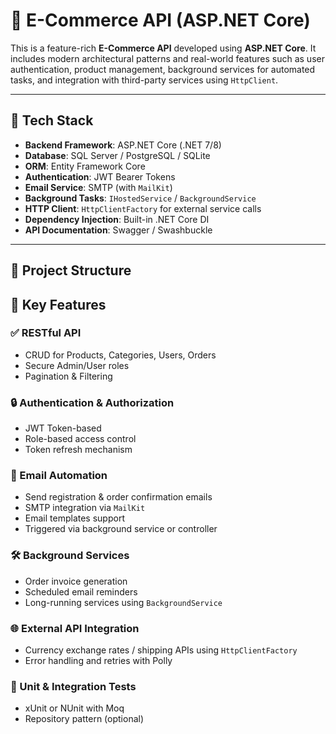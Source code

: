 # 🛒 E-Commerce API (ASP.NET Core)

This is a feature-rich **E-Commerce API** developed using **ASP.NET Core**. It includes modern architectural patterns and real-world features such as user authentication, product management, background services for automated tasks, and integration with third-party services using `HttpClient`.

---

## 🧰 Tech Stack

- **Backend Framework**: ASP.NET Core (.NET 7/8)
- **Database**: SQL Server / PostgreSQL / SQLite
- **ORM**: Entity Framework Core
- **Authentication**: JWT Bearer Tokens
- **Email Service**: SMTP (with `MailKit`)
- **Background Tasks**: `IHostedService` / `BackgroundService`
- **HTTP Client**: `HttpClientFactory` for external service calls
- **Dependency Injection**: Built-in .NET Core DI
- **API Documentation**: Swagger / Swashbuckle

---

## 📂 Project Structure

## 🚀 Key Features

### ✅ RESTful API
- CRUD for Products, Categories, Users, Orders
- Secure Admin/User roles
- Pagination & Filtering

### 🔒 Authentication & Authorization
- JWT Token-based
- Role-based access control
- Token refresh mechanism

### 📧 Email Automation
- Send registration & order confirmation emails
- SMTP integration via `MailKit`
- Email templates support
- Triggered via background service or controller

### 🛠️ Background Services
- Order invoice generation
- Scheduled email reminders
- Long-running services using `BackgroundService`

### 🌐 External API Integration
- Currency exchange rates / shipping APIs using `HttpClientFactory`
- Error handling and retries with Polly

### 🧪 Unit & Integration Tests
- xUnit or NUnit with Moq
- Repository pattern (optional)
